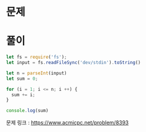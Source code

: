 # 문제



# 풀이

```javascript
let fs = require('fs');
let input = fs.readFileSync('dev/stdin').toString()

let n = parseInt(input)
let sum = 0;

for (i = 1; i <= n; i ++) {
  sum += i;
}

console.log(sum)
```

문제 링크 : https://www.acmicpc.net/problem/8393